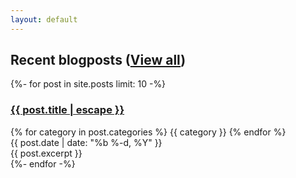 ```yaml
---
layout: default
---
```


<h2>Recent blogposts (<a class="big-link" href="{{ '/blog' | relative_url }}">View all</a>)</h2>
<div class="feed">
  {%- for post in site.posts limit: 10 -%}
  <div class="feed-entry">
    <div class="post-header">  
      <h3>
        <a class="big-link" href="{{ post.url | relative_url }}">
          {{ post.title | escape }}
        </a>
      </h3>
      {% for category in post.categories %}
        <span class="category">{{ category }}</span>
      {% endfor %}
      <br />
    </div>
    <time class="published-at">{{ post.date | date: "%b %-d, %Y" }}</time>
    <div class="excerpt-content">
      {{ post.excerpt }}
    </div>
  </div>
  {%- endfor -%}
</div>
